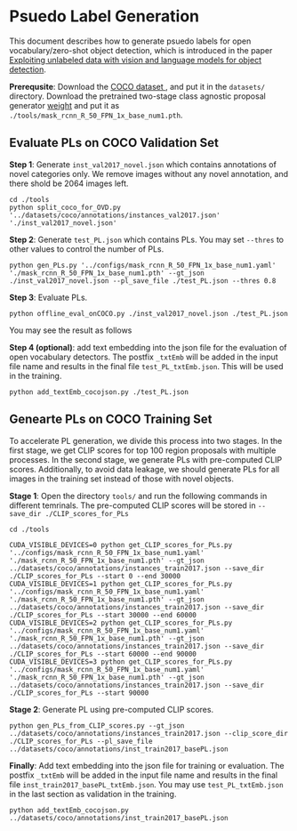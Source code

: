 # Psuedo Label Generation

This document describes how to generate psuedo labels for open vocabulary/zero-shot object detection, which is introduced in the paper [Exploiting unlabeled data with vision and language models for object detection]().

**Prerequsite**: Download the [COCO dataset ](https://cocodataset.org/#home), and put it in the `datasets/` directory. 
Download the pretrained two-stage class agnostic proposal generator [weight]() and put it as `./tools/mask_rcnn_R_50_FPN_1x_base_num1.pth`.


## Evaluate PLs on COCO Validation Set

**Step 1**: Generate `inst_val2017_novel.json` which contains annotations of novel categories only. 
We remove images without any novel annotation, and there shold be 2064 images left.
```
cd ./tools
python split_coco_for_OVD.py '../datasets/coco/annotations/instances_val2017.json' './inst_val2017_novel.json'
```

**Step 2**: Generate `test_PL.json` which contains PLs. You may set `--thres` to other values to control the number of PLs.
```
python gen_PLs.py '../configs/mask_rcnn_R_50_FPN_1x_base_num1.yaml' './mask_rcnn_R_50_FPN_1x_base_num1.pth' --gt_json ./inst_val2017_novel.json --pl_save_file ./test_PL.json --thres 0.8 
```

**Step 3**: Evaluate PLs.
```
python offline_eval_onCOCO.py ./inst_val2017_novel.json ./test_PL.json
```
You may see the result as follows


**Step 4 (optional)**: add text embedding into the json file for the evaluation of open vocabulary detectors. 
The postfix `_txtEmb` will be added in the input file name and results in the final file `test_PL_txtEmb.json`.
This will be used in the training.
```
python add_textEmb_cocojson.py ./test_PL.json
```


## Genearte PLs on COCO Training Set

To accelerate PL generation, we divide this process into two stages. 
In the first stage, we get CLIP scores for top 100 region proposals with multiple processes.
In the second stage, we generate PLs with pre-computed CLIP scores.
Additionally, to avoid data leakage, we should generate PLs for all images in the training set instead of those with novel objects.

**Stage 1**: Open the directory `tools/` and run the following commands in different temrinals. The pre-computed CLIP scores will be stored in `--save_dir ./CLIP_scores_for_PLs`
```
cd ./tools
```
```
CUDA_VISIBLE_DEVICES=0 python get_CLIP_scores_for_PLs.py '../configs/mask_rcnn_R_50_FPN_1x_base_num1.yaml' './mask_rcnn_R_50_FPN_1x_base_num1.pth' --gt_json ../datasets/coco/annotations/instances_train2017.json --save_dir ./CLIP_scores_for_PLs --start 0 --end 30000
CUDA_VISIBLE_DEVICES=1 python get_CLIP_scores_for_PLs.py '../configs/mask_rcnn_R_50_FPN_1x_base_num1.yaml' './mask_rcnn_R_50_FPN_1x_base_num1.pth' --gt_json ../datasets/coco/annotations/instances_train2017.json --save_dir ./CLIP_scores_for_PLs --start 30000 --end 60000
CUDA_VISIBLE_DEVICES=2 python get_CLIP_scores_for_PLs.py '../configs/mask_rcnn_R_50_FPN_1x_base_num1.yaml' './mask_rcnn_R_50_FPN_1x_base_num1.pth' --gt_json ../datasets/coco/annotations/instances_train2017.json --save_dir ./CLIP_scores_for_PLs --start 60000 --end 90000
CUDA_VISIBLE_DEVICES=3 python get_CLIP_scores_for_PLs.py '../configs/mask_rcnn_R_50_FPN_1x_base_num1.yaml' './mask_rcnn_R_50_FPN_1x_base_num1.pth' --gt_json ../datasets/coco/annotations/instances_train2017.json --save_dir ./CLIP_scores_for_PLs --start 90000
```

**Stage 2**: Generate PL using pre-computed CLIP scores.
```
python gen_PLs_from_CLIP_scores.py --gt_json ../datasets/coco/annotations/instances_train2017.json --clip_score_dir ./CLIP_scores_for_PLs --pl_save_file ../datasets/coco/annotations/inst_train2017_basePL.json
```

**Finally**: Add text embedding into the json file for training or evaluation. The postfix `_txtEmb` will be added in the input file name and results in the final file `inst_train2017_basePL_txtEmb.json`. You may use `test_PL_txtEmb.json` in the last section as validation in the training.
```
python add_textEmb_cocojson.py ../datasets/coco/annotations/inst_train2017_basePL.json
```



